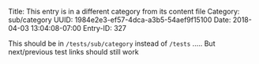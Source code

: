 Title: This entry is in a different category from its content file
Category: sub/category
UUID: 1984e2e3-ef57-4dca-a3b5-54aef9f15100
Date: 2018-04-03 13:04:08-07:00
Entry-ID: 327

This should be in `/tests/sub/category` instead of `/tests`
.....
But next/previous test links should still work
